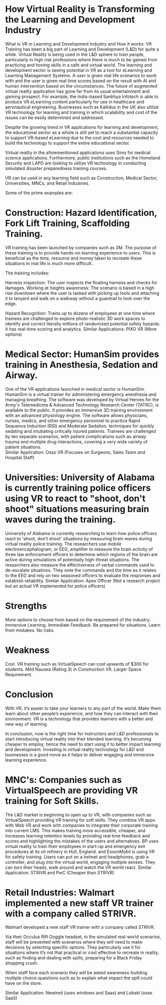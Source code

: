 # How Virtual Reality is Transforming the Learning and Development Industry

What is VR in Learning and Development Industry and How it works: VR Training has been a big part of Learning and Development (L&D) for quite a while. Virtual Reality is being used in the L&D sphere to train people, particularly in high risk professions where there is much to be gained from practicing and honing skills in a safe and virtual world. The learning and development sector is seeing potential in VR as a tool for eLearning and Learning Management Systems. A user is given real life scenarios to work with and the user is given real time scores based on the result with AI and human intervention based on the circumstances. The future of augmented virtual reality application has gone far from its usual entertainment and gaming prospect. For example, the India-based Sankhya Infotech is able to produce VR eLearning content particularly for use in healthcare and aeronautical engineering. Businesses such as Kallidus in the UK also utilize VR technology for learning and training in which scalability and cost of the issues can be easily determined and addressed.

Despite the growing trend in VR applications for learning and development, the educational sector as a whole is still yet to reach a substantial capacity to support VR-based eLearning due to the cost and resources needed to build the technology to support the entire educational sector.

Virtual reality in the aforementioned applications uses Sims for medical science applications. Furthermore, public institutions such as the Homeland Security and LAPD are looking to utilize VR technology in conducting simulated disaster preparedness training courses.

VR can be used in any learning field such as Construction, Medical Sector, Universities, MNCs, and Retail Industries.

Some of the prime examples are:

# Construction: Hazard Identification, Fork Lift Training, Scaffolding Training.
VR training has been launched by companies such as 3M. The purpose of these training is to provide hands-on learning experience to users. This is beneficial as the time, resource and money taken to recreate these situations in real life is much more difficult..

The training includes:

Harness inspection: The user inspects the floating harness and checks for damages.
Working at heights awareness: The scenario is based in a high rise downtown where the user is tasked with picking up tools and attaching it to lanyard and walk on a walkway without a guardrail to look over the edge.

 Hazard Recognition: Trains up to dozens of employees at one time where trainees are challenged to explore photo-realistic 3D work spaces to identify and correct literally millions of randomized potential safety hazards. It has real-time scoring and analytics.                                                                                                                                                                       Similar Applications: PIXO VR (More options)
 
# Medical Sector: HumanSim provides training in Anesthesia, Sedation and Airway.
One of the VR applications launched in medical sector is HumanSim. HumanSim is a virtual trainer for administering emergency anesthesia and managing breathing.
The software was developed by Virtual Heroes for the Army's Telemedicine & Advanced Technology Research Center (TATRC), is available to the public.
It provides an immersive 3D training environment with an advanced physiology engine. The software allows physicians, nurses, medics, and other emergency personnel to practice Rapid Sequence Induction (RSI) and Moderate Sedation, techniques for quickly sedating and intubating critically injured patients. Trainees are challenged by ten separate scenarios, with patient complications such as airway trauma and multiple drug interactions, covering a very wide variety of patient situations.  
Similar Application: Osso VR (Focuses on Surgeons, Sales Team and Hospital Staff)

# Universities: University of Alabama is currently training police officers using VR to react to "shoot, don't shoot" situations measuring brain waves during the training.

University of Alabama is currently researching  to learn how police officers react to 'shoot, don't shoot' situations by measuring brain waves during virtual reality police training.
 The researchers use mobile electroencephalogram, or EEG, amplifier to measure the brain activity of three law enforcement officers to determine which regions of the brain are active during simulations of potentially high-threat situations.
The researchers also measure the effectiveness of verbal commands used to de-escalate situations. They note the commands and the time as it relates to the EEG and rely on two seasoned officers to evaluate the responses and establish reliability.
Similar Application: Apex Officer (Not a research project but an actual VR implemented for police officers)

# Strengths 

More options to choose from based on the requirement of the industry. 
Immersive Learning. 
Immediate Feedback. 
Be prepared for situations. 
Learn from mistakes. 
No risks. 

# Weakness

Cost. VR training such as VirtualSpeech can cost upwards of $300 for students.
Mild Nausea (Rating 3) in Construction VR.
Larger Space Requirement. 

# Conclusion

With VR, it’s easier to take your learners to any part of the world. Make them learn about other people’s experience, and how they can interact with their environment. VR is a technology that provides learners with a better and new way of learning.

In conclusion, now is the right time for instructors and L&D professionals to start introducing virtual reality into their blended learning. It’s becoming cheaper to employ, hence the need to start using it to better impact learning and development. Investing in virtual reality technology for L&D and businesses is a good move as it helps to deliver engaging and immersive learning experience.

                                          
# MNC's: Companies such as VirtualSpeech are providing VR training for Soft Skills.

The L&D market is beginning to open up to VR, with companies such as VirtualSpeech providing VR training for soft skills. They combine VR apps with Web VR and work with companies to integrate their corporate training into current LMS.
This makes training more accessible, cheaper, and increases learning retention levels by providing real time feedback and scores and highlighting the mistakes of the users and alternatives.
BP uses virtual reality to train their employees in start-up and emergency exit procedures at its oil refinery in Hull, England. and ExxonMobil is using VR for safety training. Users can put on a helmet and headphones, grab a controller, and plug into the virtual world, engaging multiple senses. They can turn their heads, walk around and watch the VR world react.
Similar Application: STRIVR and PwC (Cheaper than STRIVR)

# Retail Industries: Walmart implemented a new staff VR trainer with a company called STRIVR.

Walmart developed a new staff VR trainer with a company called STRIVR.

Via their Occulus Rift Goggle headset, in the simulated real-world scenarios, staff will be presented with scenarios where they will need to make decisions by selecting specific options. They particularly use it for situations where it’s not that practical or cost effective to recreate in reality, such as finding and dealing with spills, preparing for a Black Friday shopping crush.

When staff face each scenario they will be asked awareness-building multiple choice-questions such as to explain what impact the spill could have on the store.

Similar Application: Newired (uses windows and Saas) and Lobaki (uses SaaS)
